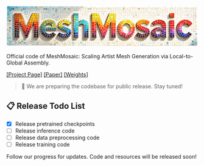 <p align="center">
  <img src="assets/title.png" alt="MeshMosaic">
</p>
Official code of MeshMosaic: Scaling Artist Mesh Generation via Local-to-Global Assembly.

[[Project Page]](https://xrvitd.github.io/MeshMosaic/index.html)    [[Paper]](http://arxiv.org/abs/2509.19995)  [[Weights]](https://huggingface.co/Xrvitd/MeshMosaic)

> 🚀 We are preparing the codebase for public release. Stay tuned!

## 📋 Release Todo List


- [x] Release pretrained checkpoints
- [ ] Release inference code
- [ ] Release data preprocessing code
- [ ] Release training code

Follow our progress for updates. Code and resources will be released soon!
